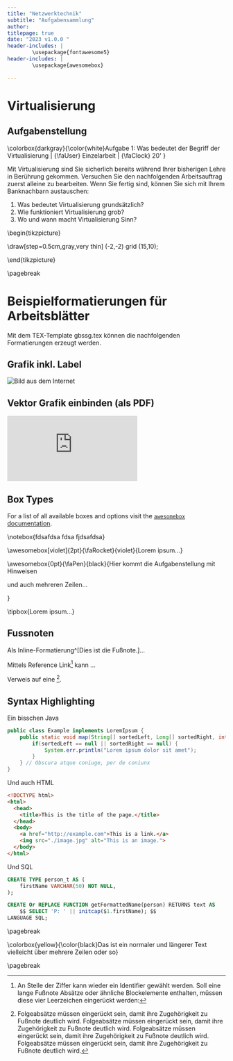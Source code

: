 ```yaml
---
title: "Netzwerktechnik"
subtitle: "Aufgabensammlung"
author: 
titlepage: true
date: "2023 v1.0.0 "
header-includes: |
        \usepackage{fontawesome5}
header-includes: |
        \usepackage{awesomebox}

---
```


# Virtualisierung


## Aufgabenstellung

\colorbox{darkgray}{\color{white}Aufgabe 1: Was bedeutet der Begriff der Virtualisierung | {\faUser} Einzelarbeit | {\faClock} 20' }

Mit Virtualisierung sind Sie sicherlich bereits während Ihrer bisherigen Lehre in Berührung gekommen. Versuchen Sie den nachfolgenden Arbeitsauftrag zuerst alleine zu bearbeiten. Wenn Sie fertig sind, können Sie sich mit Ihrem Banknachbarn austauschen:

1. Was bedeutet Virtualisierung grundsätzlich?
2. Wie funktioniert Virtualisierung grob?
3. Wo und wann macht Virtualisierung Sinn? 


\begin{tikzpicture}

\draw[step=0.5cm,gray,very thin] (-2,-2) grid (15,10);

\end{tikzpicture}


\pagebreak


# Beispielformatierungen für Arbeitsblätter

Mit dem TEX-Template gbssg.tex können die nachfolgenden Formatierungen erzeugt werden.

## Grafik inkl. Label

![Bild aus dem Internet](https://res.cloudinary.com/luggs/image/upload/w_1000,f_auto,q_auto/v1570429411/GBS/Gbs_3.jpg)

## Vektor Grafik einbinden (als PDF)

![SVG-Grafik](https://res.cloudinary.com/luggs/image/upload/w_1000,f_auto,q_auto/v1600938419/lux.education/logo/lux_logo_ohne_rand.pdf)

## Box Types

For a list of all available boxes and options visit the [`awesomebox` documentation](https://ctan.org/pkg/awesomebox).

\notebox{fdsafdsa fdsa fjdsafdsa}

\awesomebox[violet]{2pt}{\faRocket}{violet}{Lorem ipsum…}

\awesomebox{0pt}{\faPen}{black}{Hier kommt die Aufgabenstellung mit Hinweisen

und auch mehreren Zeilen...

}

\tipbox{Lorem ipsum…}


## Fussnoten

Als Inline-Formatierung^[Dies ist die Fußnote.]...

Mittels Reference Link[^1] kann ...

[^1]: An Stelle der Ziffer kann wieder ein Identifier gewählt werden. Soll eine lange Fußnote Absätze oder ähnliche Blockelemente enthalten, müssen diese vier Leerzeichen eingerückt werden:

Verweis auf eine [^lange_fußnote].

[^lange_fußnote]: 

    Folgeabsätze müssen eingerückt sein, damit ihre
    Zugehörigkeit zu Fußnote deutlich wird. Folgeabsätze müssen eingerückt sein, damit ihre
    Zugehörigkeit zu Fußnote deutlich wird. Folgeabsätze müssen eingerückt sein, damit ihre
    Zugehörigkeit zu Fußnote deutlich wird. Folgeabsätze müssen eingerückt sein, damit ihre
    Zugehörigkeit zu Fußnote deutlich wird.


## Syntax Highlighting


Ein bisschen Java

```java
public class Example implements LoremIpsum {
	public static void map(String[] sortedLeft, Long[] sortedRight, int splitIndex) {
		if(sortedLeft == null || sortedRight == null) {
			System.err.println("Lorem ipsum dolor sit amet");
		}
	} // Obscura atque coniuge, per de coniunx
}
```

Und auch HTML

```html
<!DOCTYPE html>
<html>
  <head>
    <title>This is the title of the page.</title>
  </head>
  <body>
    <a href="http://example.com">This is a link.</a>
    <img src="./image.jpg" alt="This is an image.">
  </body>
</html>
```

Und SQL 

```sql
CREATE TYPE person_t AS (
	firstName VARCHAR(50) NOT NULL,
);

CREATE Or REPLACE FUNCTION getFormattedName(person) RETURNS text AS
	$$ SELECT 'P: ' || initcap($1.firstName); $$
LANGUAGE SQL;
```

\pagebreak

\colorbox{yellow}{\color{black}Das ist ein normaler und längerer Text vielleicht über mehrere Zeilen oder so}

\pagebreak

